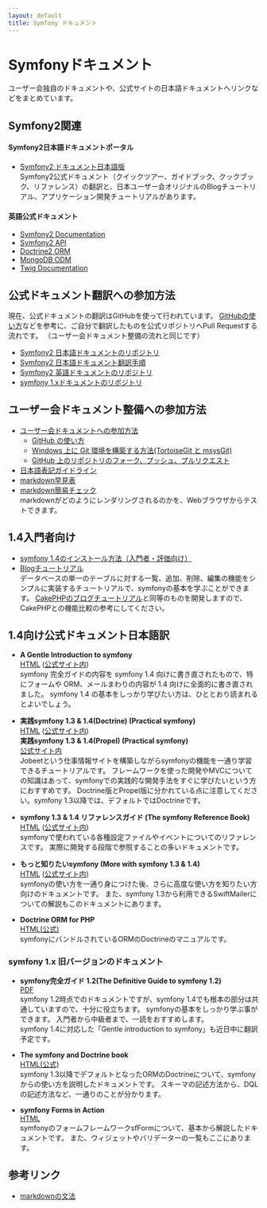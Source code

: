 ```yaml
---
layout: default
title: Symfony ドキュメント
---
```


Symfonyドキュメント
===================

ユーザー会独自のドキュメントや、公式サイトの日本語ドキュメントへリンクなどをまとめています。


Symfony2関連
------------

#### Symfony2日本語ドキュメントポータル

  - [Symfony2 ドキュメント日本語版](http://docs.symfony.gr.jp)<br>
    Symfony2公式ドキュメント（クイックツアー、ガイドブック、クックブック、リファレンス）の翻訳と、日本ユーザー会オリジナルのBlogチュートリアル、アプリケーション開発チュートリアルがあります。


#### 英語公式ドキュメント

  - [Symfony2 Documentation](http://symfony.com/doc/current/)
  - [Symfony2 API](http://api.symfony.com/2.0/index.html)
  - [Doctrine2 ORM](http://www.doctrine-project.org/projects/orm/2.1/docs/en)
  - [MongoDB ODM](http://www.doctrine-project.org/docs/mongodb_odm/1.0/en/)
  - [Twig Documentation](http://twig.sensiolabs.org/documentation)



公式ドキュメント翻訳への参加方法
------------------------------

現在、公式ドキュメントの翻訳はGitHubを使って行われています。
[GitHubの使い方](github-howto)などを参考に、ご自分で翻訳したものを公式リポジトリへPull Requestする流れです。
（ユーザー会ドキュメント整備の流れと同じです）

  - [Symfony2 日本語ドキュメントのリポジトリ](http://github.com/symfony-japan/symfony-docs-ja)
  - [Symfony2 日本語ドキュメント翻訳手順](https://github.com/symfony-japan/symfony-docs-ja/wiki)
  - [Symfony2 英語ドキュメントのリポジトリ](http://github.com/symfony/symfony-docs)
  - [symfony 1.xドキュメントのリポジトリ](http://github.com/symfony/symfony1-docs)



ユーザー会ドキュメント整備への参加方法
------------------------------------

  - [ユーザー会ドキュメントへの参加方法](joining-userdocs)
    - [GitHub の使い方](./git/github-howto)
    - [Windows 上に Git 環境を構築する方法(TortoiseGit と msysGit)](./git/setup-git-windows)
    - [GitHub 上のリポジトリのフォーク、プッシュ、プルリクエスト](./git/git-fork-and-push)
  - [日本語表記ガイドライン](japanese-style)
  - [markdown早見表](markdown-sample)
  - [markdown簡易チェック](http://www.symfony-project.org/plugins/markdown_dingus)<br />
    markdownがどのようにレンダリングされるのかを、Webブラウザからテストできます。



1.4入門者向け
-------------

  - [symfony 1.4のインストール方法（入門者・評価向け）](docs/for-beginners/installation)
  - [Blogチュートリアル](docs/for-beginners/blog-tutorial/?sk=file&so=asc)<br />
    データベースの単一のテーブルに対する一覧、追加、削除、編集の機能をシンプルに実装するチュートリアルで、symfonyの基本を学ぶことができます。
    [CakePHPのブログチュートリアル](http://book.cakephp.org/ja/view/219/Blog)と同等のものを開発しますので、CakePHPとの機能比較の参考にしてください。


1.4向け公式ドキュメント日本語訳
-------------------------------

  - **A Gentle Introduction to symfony**<br />
    [HTML](http://www.symfony.gr.jp/docs/symfony1-docs/gentle-introduction/ja/?sk=file&so=asc) ([公式サイト内](http://www.symfony-project.org/gentle-introduction/1_4/ja/))<br />
    symfony 完全ガイドの内容を symfony 1.4 向けに書き直されたもので、特にフォームや ORM、メールまわりの内容が 1.4 向けに全面的に書き直されました。
    symfony 1.4 の基本をしっかり学びたい方は、ひととおり読まれるとよいでしょう。

  - **実践symfony 1.3 & 1.4(Doctrine) (Practical symfony)**<br />
    [HTML](http://www.symfony.gr.jp/docs/symfony1-docs/jobeet/ja/?sk=file&so=asc) ([公式サイト内](http://www.symfony-project.org/jobeet/1_4/Doctrine/ja/))<br />
    **実践symfony 1.3 & 1.4(Propel) (Practical symfony)**<br />
    [公式サイト内](http://www.symfony-project.org/jobeet/1_4/Propel/ja/?sk=file&so=asc)<br />
    Jobeetという仕事情報サイトを構築しながらsymfonyの機能を一通り学習できるチュートリアルです。
    フレームワークを使った開発やMVCについての知識はあって、symfonyでの実践的な開発手法をすぐに学びたいという方におすすめです。
    Doctrine版とPropel版に分かれている点に注意してください。symfony 1.3以降では、デフォルトではDoctrineです。

  - **symfony 1.3 & 1.4 リファレンスガイド (The symfony Reference Book)**<br />
    [HTML](http://www.symfony.gr.jp/docs/symfony1-docs/reference/ja/?sk=file&so=asc) ([公式サイト内](http://www.symfony-project.org/reference/1_4/ja/))<br />
    symfonyで使われている各種設定ファイルやイベントについてのリファレンスです。
    実際に開発する段階で参照することの多いドキュメントです。

  - **もっと知りたいsymfony (More with symfony 1.3 & 1.4)**<br />
    [HTML](http://www.symfony.gr.jp/docs/symfony1-docs/more-with-symfony/ja/?sk=file&so=asc) ([公式サイト内](http://www.symfony-project.org/more-with-symfony/1_4/ja/))<br />
    symfonyの使い方を一通り身につけた後、さらに高度な使い方を知りたい方向けのドキュメントです。
    また、symfony 1.3から利用できるSwiftMailerについての解説もこのドキュメントにあります。


  - **Doctrine ORM for PHP**<br />
    [HTML(公式)](http://www.doctrine-project.org/projects/orm/1.2/docs/manual/ja)<br />
    symfonyにバンドルされているORMのDoctrineのマニュアルです。


### symfony 1.x 旧バージョンのドキュメント

  - **symfony完全ガイド 1.2(The Definitive Guide to symfony 1.2)**<br />
    [PDF](http://cloud.github.com/downloads/masakielastic/masakielastic.github.com/sf-book-1.2-ja.pdf)<br />
    symfony 1.2時点でのドキュメントですが、symfony 1.4でも根本の部分は共通していますので、十分に役立ちます。
    symfonyの基本をしっかり学ぶ事ができます。
    入門者から中級者まで、一読をおすすめします。<br />
    symfony 1.4に対応した「Gentle introduction to symfony」も近日中に翻訳予定です。

  - **The symfony and Doctrine book**<br />
    [HTML(公式)](http://www.symfony-project.org/doctrine/1_2/ja/)<br />
    symfony 1.3以降でデフォルトとなったORMのDoctrineについて、symfonyからの使い方を説明したドキュメントです。
    スキーマの記述方法から、DQLの記述方法など、一通りのことが分かります。

  - **symfony Forms in Action**<br />
    [HTML](http://www.symfony-project.org/forms/1_2/ja/)<br />
    symfonyのフォームフレームワークsfFormについて、基本から解説したドキュメントです。
    また、ウィジェットやバリデーターの一覧もここにあります。



参考リンク
----------

  - [markdownの文法](http://blog.2310.net/archives/6)
